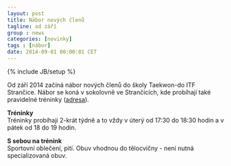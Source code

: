 ```yaml
---
layout: post
title: Nábor nových členů
tagline: od září
group : news
categories: [novinky]
tags : [nábor]
date: 2014-09-01 00:00:01 CET
---
```

{% include JB/setup %}

Od září 2014 začíná nábor nových členů do školy Taekwon-do ITF Strančice.
Nábor se koná v sokolovně ve Strančicích, kde probíhají také pravidelné tréninky ([adresa](/kontakt/#provozovna)).

**Tréninky**  
Tréninky probíhají 2-krát týdně a to vždy v úterý od 17:30 do 18:30 hodin a v pátek od 18 do 19 hodin.

**S sebou na trénink**  
Sportovní oblečení, pití. Obuv vhodnou do tělocvičny - není nutná specializovaná obuv.